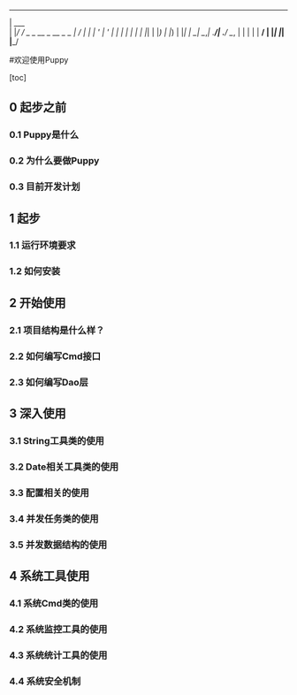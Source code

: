 ______
| ___ \
| |_/ /   _ _ __  _ __  _   _
|  __/ | | | '_ \| '_ \| | | |
| |  | |_| | |_) | |_) | |_| |
\_|   \__,_| .__/| .__/ \__, |
           | |   | |     __/ |
           |_|   |_|    |___/

#欢迎使用Puppy

[toc]

## 0 起步之前

### 0.1 Puppy是什么
### 0.2 为什么要做Puppy
### 0.3 目前开发计划

## 1 起步
### 1.1 运行环境要求
### 1.2 如何安装

## 2 开始使用

### 2.1 项目结构是什么样？

### 2.2 如何编写Cmd接口

### 2.3 如何编写Dao层

## 3 深入使用

### 3.1 String工具类的使用

### 3.2 Date相关工具类的使用

### 3.3 配置相关的使用

### 3.4 并发任务类的使用

### 3.5 并发数据结构的使用

## 4 系统工具使用

### 4.1 系统Cmd类的使用

### 4.2 系统监控工具的使用

### 4.3 系统统计工具的使用

### 4.4 系统安全机制



